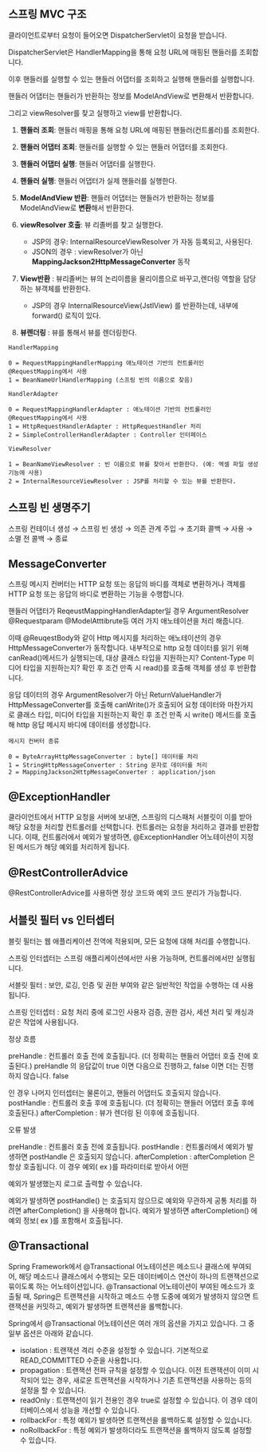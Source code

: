 ## 스프링 MVC 구조
클라이언트로부터 요청이 들어오면 DispatcherServlet이 요청을 받습니다.

DispatcherServlet은 HandlerMapping을 통해 요청 URL에 매핑된 핸들러를 조회합니다.

이후 핸들러를 실행할 수 있는 핸들러 어댑터를 조회하고 실행해 핸들러를 실행합니다.

핸들러 어댑터는 핸들러가 반환하는 정보를 ModelAndView로 변환해서 반환합니다.

그리고 viewResolver를 찾고 실행하고 view를 반환합니다.



1. **핸들러 조회**: 핸들러 매핑을 통해 요청 URL에 매핑된 핸들러(컨트롤러)를 조회한다.


2. **핸들러 어댑터 조회**: 핸들러를 실행할 수 있는 핸들러 어댑터를 조회한다.


4. **핸들러 어댑터 실행**: 핸들러 어댑터를 실행한다.


5. **핸들러 실행**: 핸들러 어댑터가 실제 핸들러를 실행한다.


6. **ModelAndView 반환**: 핸들러 어댑터는 핸들러가 반환하는 정보를 ModelAndView로 **변환**해서 반환한다.


7. **viewResolver 호출**: 뷰 리졸버를 찾고 실행한다.  
   - JSP의 경우: InternalResourceViewResolver 가 자동 등록되고, 사용된다.  
   - JSON의 경우 : viewResolver가 아닌 **MappingJackson2HttpMessageConverter** 동작


8. **View반환** : 뷰리졸버는 뷰의 논리이름을 물리이름으로 바꾸고,렌더링 역할을 담당하는 뷰객체를 반환한다.  
   - JSP의 경우 InternalResourceView(JstlView) 를 반환하는데, 내부에 forward() 로직이 있다.


9. **뷰렌더링** : 뷰를 통해서 뷰를 렌더링한다.

~~~
HandlerMapping

0 = RequestMappingHandlerMapping 애노테이션 기반의 컨트롤러인 @RequestMapping에서 사용
1 = BeanNameUrlHandlerMapping (스프링 빈의 이름으로 찾음)
~~~  

~~~
HandlerAdapter

0 = RequestMappingHandlerAdapter : 애노테이션 기반의 컨트롤러인 @RequestMapping에서 사용
1 = HttpRequestHandlerAdapter : HttpRequestHandler 처리
2 = SimpleControllerHandlerAdapter : Controller 인터페이스
~~~  

~~~
ViewResolver

1 = BeanNameViewResolver : 빈 이름으로 뷰를 찾아서 반환한다. (예: 엑셀 파일 생성
기능에 사용)
2 = InternalResourceViewResolver : JSP를 처리할 수 있는 뷰를 반환한다.
~~~

## 스프링 빈 생명주기  
스프링 컨테이너 생성 → 스프링 빈 생성 → 의존 관계 주입 → 초기화 콜백 → 사용 → 소멸 전 콜백 → 종료 

## MessageConverter
스프링 메시지 컨버터는 HTTP 요청 또는 응답의 바디를 객체로 변환하거나 객체를 HTTP 요청 또는 응답의 바디로 변환하는 기능을 수행합니다.

핸들러 어댑터가 ReqeustMappingHandlerAdapter일 경우 ArgumentResolver 
@Requestparam @ModelAtttibrute등 여러 가지 애노테이션을 처리 해줍니다.

이때 @ReuqestBody와 같이 Http 메시지를 처리하는 애노테이션의 경우 HttpMessageConverter가 동작합니다.
내부적으로 http 요청 데이터를 읽기 위해 canRead()메서드가 실행되는데, 대상 클래스 타입을 지원하는지? Content-Type 미디어 타입을 지원하는지?
확인 후 조건 만족 시 read()를 호출해 객체를 생성 후 반환합니다.

응답 데이터의 경우 ArgumentResolver가 아닌 ReturnValueHandler가 HttpMessageConverter를 호출해 
canWrite()가 호출되어 요청 데이터와 마찬가지로 클래스 타입, 미디어 타입을 지원하는지 확인 후 조건 만족 시 write() 메서드를 호출해 http 응답 메시지 바디에 데이터를 생성합니다.

~~~
메시지 컨버터 종류

0 = ByteArrayHttpMessageConverter : byte[] 데이터를 처리
1 = StringHttpMessageConverter : String 문자로 데이터를 처리
2 = MappingJackson2HttpMessageConverter : application/json
~~~

## @ExceptionHandler
클라이언트에서 HTTP 요청을 서버에 보내면, 스프링의 디스패처 서블릿이 이를 받아 해당 요청을 처리할 컨트롤러를 선택합니다. 컨트롤러는 요청을 처리하고 결과를 반환합니다. 이때, 컨트롤러에서 예외가 발생하면, @ExceptionHandler 어노테이션이 지정된 메서드가 해당 예외를 처리하게 됩니다.

## @RestControllerAdvice
@RestControllerAdvice를 사용하면 정상 코드와 예외 코드 분리가 가능합니다.

## 서블릿 필터 vs 인터셉터

블릿 필터는 웹 애플리케이션 전역에 적용되며, 모든 요청에 대해 처리를 수행합니다.

스프링 인터셉터는 스프링 애플리케이션에서만 사용 가능하며, 컨트롤러에서만 실행됩니다.

서블릿 필터 : 보안, 로깅, 인증 및 권한 부여와 같은 일반적인 작업을 수행하는 데 사용됩니다.

스프링 인터셉터 :  요청 처리 중에 로그인 사용자 검증, 권한 검사, 세션 처리 및 캐싱과 같은 작업에 사용됩니다.

정상 흐름

preHandle : 컨트롤러 호출 전에 호출됩니다. (더 정확히는 핸들러 어댑터 호출 전에 호출된다.)
preHandle 의 응답값이 true 이면 다음으로 진행하고, false 이면 더는 진행하지 않습니다. false

인 경우 나머지 인터셉터는 물론이고, 핸들러 어댑터도 호출되지 않습니다.
postHandle : 컨트롤러 호출 후에 호출됩니다. (더 정확히는 핸들러 어댑터 호출 후에 호출된다.)
afterCompletion : 뷰가 렌더링 된 이후에 호출됩니다.

오류 발생

preHandle : 컨트롤러 호출 전에 호출됩니다.
postHandle : 컨트롤러에서 예외가 발생하면 postHandle 은 호출되지 않습니다.
afterCompletion : afterCompletion 은 항상 호출됩니다. 이 경우 예외( ex )를 파라미터로 받아서 어떤

예외가 발생했는지 로그로 출력할 수 있습니다.

예외가 발생하면 postHandle() 는 호출되지 않으므로 예외와 무관하게 공통 처리를 하려면
afterCompletion() 을 사용해야 합니다.
예외가 발생하면 afterCompletion() 에 예외 정보( ex )를 포함해서 호출됩니다.

## @Transactional
Spring Framework에서 @Transactional 어노테이션은 메소드나 클래스에 부여되어, 해당 메소드나 클래스에서 수행되는 모든 데이터베이스 연산이 하나의 트랜잭션으로 묶이도록 하는 어노테이션입니다.
@Transactional 어노테이션이 부여된 메소드가 호출될 때, Spring은 트랜잭션을 시작하고 메소드 수행 도중에 예외가 발생하지 않으면 트랜잭션을 커밋하고, 예외가 발생하면 트랜잭션을 롤백합니다.

Spring에서 @Transactional 어노테이션은 여러 개의 옵션을 가지고 있습니다. 그 중 일부 옵션은 아래와 같습니다.

* isolation : 트랜잭션 격리 수준을 설정할 수 있습니다. 기본적으로 READ_COMMITTED 수준을 사용합니다.
* propagation : 트랜잭션 전파 규칙을 설정할 수 있습니다. 이전 트랜잭션이 이미 시작되어 있는 경우, 새로운 트랜잭션을 시작하거나 기존 트랜잭션을 사용하는 등의 설정을 할 수 있습니다.
* readOnly : 트랜잭션이 읽기 전용인 경우 true로 설정할 수 있습니다. 이 경우 데이터베이스에서 성능을 개선할 수 있습니다.
* rollbackFor : 특정 예외가 발생하면 트랜잭션을 롤백하도록 설정할 수 있습니다.
* noRollbackFor : 특정 예외가 발생하더라도 트랜잭션을 롤백하지 않도록 설정할 수 있습니다.